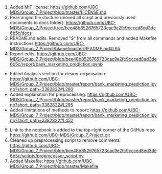 1. Added MIT license: https://github.com/UBC-MDS/Group_7_Project/blob/master/LICENSE.md
2. Rearranged file stucture (moved all script and previously used documents to docs folder): https://github.com/UBC-MDS/Group_7_Project/tree/bee48b8526765723cac9e2fc9ccced8ed3de6b5c/docs 
3. README.md edits: Removed "$" from all commands and added Makefile instructions https://github.com/UBC-MDS/Group_7_Project/blame/master/README.md#L65
4. Report edits: https://github.com/UBC-MDS/Group_7_Project/blob/bee48b8526765723cac9e2fc9ccced8ed3de6b5c/report/bank_marketing_prediction.ipynb 
  - Edited Analysis section for clearer organisation: https://github.com/UBC-MDS/Group_7_Project/blob/master/report/bank_marketing_prediction.ipynb?short_path=3382822#L280
  - Added explanation for preprocessing: https://github.com/UBC-MDS/Group_7_Project/blob/master/report/bank_marketing_prediction.ipynb?short_path=3382822#L295
  - Added limitations of methods to report: https://github.com/UBC-MDS/Group_7_Project/blob/master/report/bank_marketing_prediction.ipynb?short_path=3382822#L452
5. Link to the notebook is added to the top-right corner of the GitHub repo https://github.com/UBC-MDS/Group_7_Project.git
6. Cleaned up preprocessing script to remove comments https://github.com/UBC-MDS/Group_7_Project/blob/bee48b8526765723cac9e2fc9ccced8ed3de6b5c/scripts/preprocessor_script.py
7. Added Makefile: https://github.com/UBC-MDS/Group_7_Project/blob/master/Makefile 
